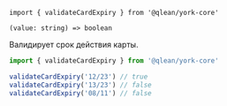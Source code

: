 `import { validateCardExpiry } from '@qlean/york-core'`

`(value: string) => boolean`

Валидирует срок действия карты.

```js static
import { validateCardExpiry } from '@qlean/york-core'

validateCardExpiry('12/23') // true
validateCardExpiry('13/23') // false
validateCardExpiry('08/11') // false
```

